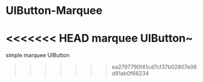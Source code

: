# UIButton-Marquee
<<<<<<< HEAD
marquee UIButton~
=======
simple marquee UIButton
>>>>>>> ea2797790f41cd7cf37b02807e06d91ab0f66234
